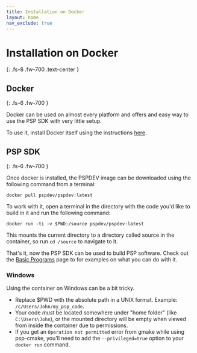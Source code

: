 ```yaml
---
title: Installation on Docker
layout: home
nav_exclude: true
---
```


# Installation on Docker
{: .fs-8 .fw-700 .text-center }

## Docker
{: .fs-6 .fw-700 }

Docker can be used on almost every platform and offers and easy way to use the PSP SDK with very little setup.

To use it, install Docker itself using the instructions [here](https://docs.docker.com/engine/install/).

## PSP SDK 
{: .fs-6 .fw-700 }

Once docker is installed, the PSPDEV image can be downloaded using the following command from a terminal:

```shell
docker pull pspdev/pspdev:latest
```

To work with it, open a terminal in the directory with the code you'd like to build in it and run the following command:

```shell
docker run -ti -v $PWD:/source pspdev/pspdev:latest
```

This mounts the current directory to a directory called source in the container, so run `cd /source` to navigate to it.

That's it, now the PSP SDK can be used to build PSP software. Check out the [Basic Programs](../basic_programs.html) page to for examples on what you can do with it.

### Windows

Using the container on Windows can be a bit tricky.

* Replace $PWD with the absolute path in a UNIX format. Example: `/c/Users/John/my_psp_code`.
* Your code *must* be located somewhere under "home folder" (like `C:\Users\John`), or the mounted directory will be empty when viewed from inside the container due to permissions.
* If you get an `Operation not permitted` error from gmake while using psp-cmake, you'll need to add the `--privileged=true` option to your `docker run` command.
